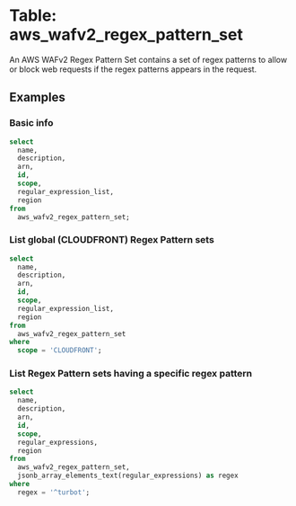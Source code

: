 # Table: aws_wafv2_regex_pattern_set

An AWS WAFv2 Regex Pattern Set contains a set of regex patterns to allow or block web requests if the regex patterns appears in the request.

## Examples

### Basic info

```sql
select
  name,
  description,
  arn,
  id,
  scope,
  regular_expression_list,
  region
from
  aws_wafv2_regex_pattern_set;
```


### List global (CLOUDFRONT) Regex Pattern sets

```sql
select
  name,
  description,
  arn,
  id,
  scope,
  regular_expression_list,
  region
from
  aws_wafv2_regex_pattern_set
where
  scope = 'CLOUDFRONT';
```


### List Regex Pattern sets having a specific regex pattern

```sql
select
  name,
  description,
  arn,
  id,
  scope,
  regular_expressions,
  region
from
  aws_wafv2_regex_pattern_set,
  jsonb_array_elements_text(regular_expressions) as regex
where
  regex = '^turbot';
```